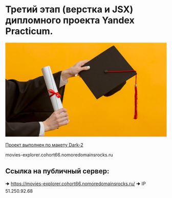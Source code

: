 # Третий этап (верстка и JSX) дипломного проекта Yandex Practicum.

![](./ReadMe.jpg)

[Проект выполнен по макету Dark-2](https://www.figma.com/file/6FMWkB94wE7KTkcCgUXtnC/light-1?type=design&node-id=1-7596&mode=design&t=2o4NLRHQdoovDj0j-0)

movies-explorer.cohort66.nomoredomainsrocks.ru
## Ссылка на публичный сервер:
🠊 https://movies-explorer.cohort66.nomoredomainsrocks.ru/
🠊 IP 51.250.92.68
